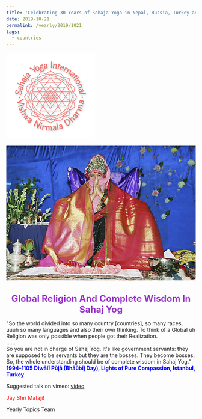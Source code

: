 ```yaml
---
title: 'Celebrating 30 Years of Sahaja Yoga in Nepal, Russia, Turkey and Ukraine, Post 20'
date: 2019-10-21
permalink: /yearly/2019/1021
tags:
  - countries
---
```


![PICTURE 9](/images/image9.png)

<div style="text-align: center"><img src="/images/image212.jpg" /></div>

<!-- ![PICTURE 44](/images/image.png),width="500" -->

<br>
<p style="color:DarkOrchid; text-align:center">
<font size="+2"><b>Global Religion And Complete Wisdom In Sahaj Yog</b><br></font>
</p>

<p>
"So the world divided into so many country [countries], so many races, uuuh so many languages and also their own thinking. To think of a Global uh Religion was only possible when people got their Realization.<br>
......<br>
So you are not in charge of Sahaj Yog. It's like government servants: they are supposed to be servants but they are the bosses. They become bosses.<br>
So, the whole understanding should be of complete wisdom in Sahaj Yog."<br>
<font color="blue"><b>1994-1105 Diwālī Pūjā (Bhāūbīj Day), Lights of Pure Compassion, Istanbul, Turkey</b></font><br>
</p>

Suggested talk on vimeo: <a href="https://vimeo.com/285206847"> video</a><br>

<p style="color:red;">Jay Shri Mataji!<br></p>

Yearly Topics Team